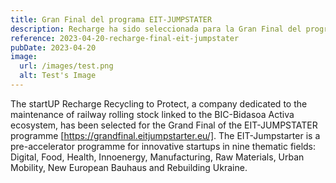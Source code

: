 ```yaml
---
title: Gran Final del programa EIT-JUMPSTATER
description: Recharge ha sido seleccionada para la Gran Final del programa EIT-JUMPSTATER
reference: 2023-04-20-recharge-final-eit-jumpstater
pubDate: 2023-04-20
image:
  url: /images/test.png
  alt: Test's Image
---
```


The startUP Recharge Recycling to Protect, a company dedicated to the maintenance of railway rolling stock linked to the BIC-Bidasoa Activa ecosystem, has been selected for the Grand Final of the EIT-JUMPSTATER programme [https://grandfinal.eitjumpstarter.eu/].
The EIT-Jumpstarter is a pre-accelerator programme for innovative startups in nine thematic fields: Digital, Food, Health, Innoenergy, Manufacturing, Raw Materials, Urban Mobility, New European Bauhaus and Rebuilding Ukraine.
